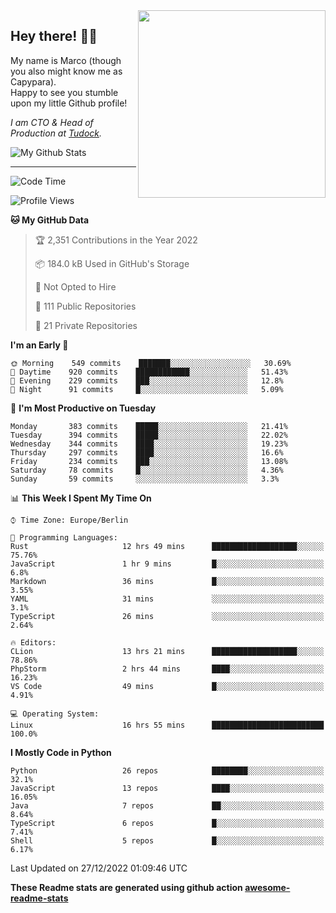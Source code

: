 <img src="https://capypara.de/para_logo.png?a=13" align="right" width="300">

## Hey there! 👋🙃
My name is Marco (though you also might know me as Capypara).  
Happy to see you stumble upon my little Github profile!

*I am CTO & Head of Production at <a href="http://tudock.de">Tudock</a>.*


![My Github Stats](https://github-readme-stats.vercel.app/api?username=theCapypara&show_icons=true&title_color=8ea106&text_color=ffffff&icon_color=8ea106&bg_color=2F343F&hide_border=1)

---
<!--START_SECTION:waka-->
![Code Time](http://img.shields.io/badge/Code%20Time-1%2C991%20hrs%2032%20mins-blue)

![Profile Views](http://img.shields.io/badge/Profile%20Views-0-blue)

**🐱 My GitHub Data** 

> 🏆 2,351 Contributions in the Year 2022
 > 
> 📦 184.0 kB Used in GitHub's Storage 
 > 
> 🚫 Not Opted to Hire
 > 
> 📜 111 Public Repositories 
 > 
> 🔑 21 Private Repositories  
 > 
**I'm an Early 🐤** 

```text
🌞 Morning    549 commits    ███████░░░░░░░░░░░░░░░░░░   30.69% 
🌆 Daytime    920 commits    ████████████░░░░░░░░░░░░░   51.43% 
🌃 Evening    229 commits    ███░░░░░░░░░░░░░░░░░░░░░░   12.8% 
🌙 Night      91 commits     █░░░░░░░░░░░░░░░░░░░░░░░░   5.09%

```
📅 **I'm Most Productive on Tuesday** 

```text
Monday       383 commits    █████░░░░░░░░░░░░░░░░░░░░   21.41% 
Tuesday      394 commits    █████░░░░░░░░░░░░░░░░░░░░   22.02% 
Wednesday    344 commits    ████░░░░░░░░░░░░░░░░░░░░░   19.23% 
Thursday     297 commits    ████░░░░░░░░░░░░░░░░░░░░░   16.6% 
Friday       234 commits    ███░░░░░░░░░░░░░░░░░░░░░░   13.08% 
Saturday     78 commits     █░░░░░░░░░░░░░░░░░░░░░░░░   4.36% 
Sunday       59 commits     ░░░░░░░░░░░░░░░░░░░░░░░░░   3.3%

```


📊 **This Week I Spent My Time On** 

```text
⌚︎ Time Zone: Europe/Berlin

💬 Programming Languages: 
Rust                     12 hrs 49 mins      ███████████████████░░░░░░   75.76% 
JavaScript               1 hr 9 mins         █░░░░░░░░░░░░░░░░░░░░░░░░   6.8% 
Markdown                 36 mins             █░░░░░░░░░░░░░░░░░░░░░░░░   3.55% 
YAML                     31 mins             ░░░░░░░░░░░░░░░░░░░░░░░░░   3.1% 
TypeScript               26 mins             ░░░░░░░░░░░░░░░░░░░░░░░░░   2.64%

🔥 Editors: 
CLion                    13 hrs 21 mins      ███████████████████░░░░░░   78.86% 
PhpStorm                 2 hrs 44 mins       ████░░░░░░░░░░░░░░░░░░░░░   16.23% 
VS Code                  49 mins             █░░░░░░░░░░░░░░░░░░░░░░░░   4.91%

💻 Operating System: 
Linux                    16 hrs 55 mins      █████████████████████████   100.0%

```

**I Mostly Code in Python** 

```text
Python                   26 repos            ████████░░░░░░░░░░░░░░░░░   32.1% 
JavaScript               13 repos            ████░░░░░░░░░░░░░░░░░░░░░   16.05% 
Java                     7 repos             ██░░░░░░░░░░░░░░░░░░░░░░░   8.64% 
TypeScript               6 repos             █░░░░░░░░░░░░░░░░░░░░░░░░   7.41% 
Shell                    5 repos             █░░░░░░░░░░░░░░░░░░░░░░░░   6.17%

```



 Last Updated on 27/12/2022 01:09:46 UTC
<!--END_SECTION:waka-->

**These Readme stats are generated using github action [awesome-readme-stats](https://github.com/anmol098/waka-readme-stats)**

